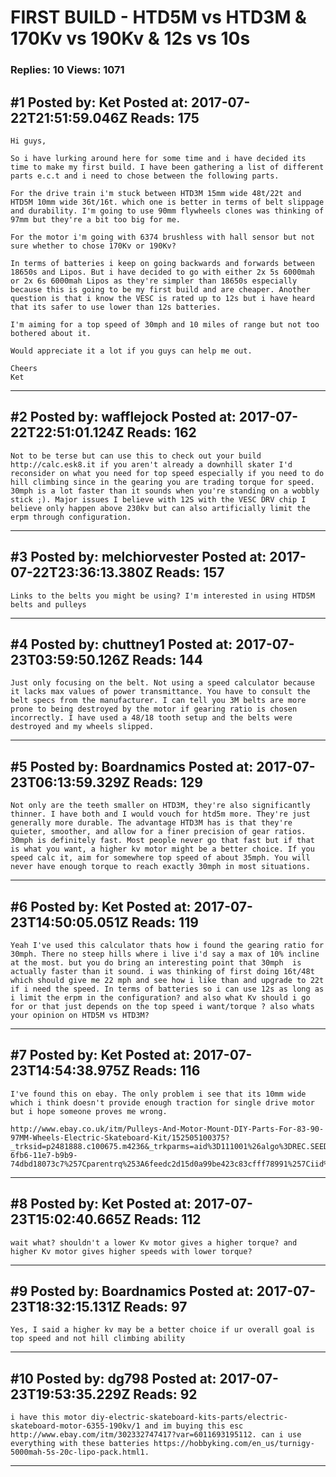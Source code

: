 # FIRST BUILD - HTD5M vs HTD3M &amp; 170Kv vs 190Kv &amp; 12s vs 10s

### Replies: 10 Views: 1071

## \#1 Posted by: Ket Posted at: 2017-07-22T21:51:59.046Z Reads: 175

```
Hi guys, 

So i have lurking around here for some time and i have decided its time to make my first build. I have been gathering a list of different parts e.c.t and i need to chose between the following parts. 

For the drive train i'm stuck between HTD3M 15mm wide 48t/22t and HTD5M 10mm wide 36t/16t. which one is better in terms of belt slippage and durability. I'm going to use 90mm flywheels clones was thinking of 97mm but they're a bit too big for me.

For the motor i'm going with 6374 brushless with hall sensor but not sure whether to chose 170Kv or 190Kv?

In terms of batteries i keep on going backwards and forwards between 18650s and Lipos. But i have decided to go with either 2x 5s 6000mah or 2x 6s 6000mah Lipos as they're simpler than 18650s especially because this is going to be my first build and are cheaper. Another question is that i know the VESC is rated up to 12s but i have heard that its safer to use lower than 12s batteries. 

I'm aiming for a top speed of 30mph and 10 miles of range but not too bothered about it.  

Would appreciate it a lot if you guys can help me out. 

Cheers 
Ket
```

---
## \#2 Posted by: wafflejock Posted at: 2017-07-22T22:51:01.124Z Reads: 162

```
Not to be terse but can use this to check out your build http://calc.esk8.it if you aren't already a downhill skater I'd reconsider on what you need for top speed especially if you need to do hill climbing since in the gearing you are trading torque for speed.  30mph is a lot faster than it sounds when you're standing on a wobbly stick ;). Major issues I believe with 12S with the VESC DRV chip I believe only happen above 230kv but can also artificially limit the erpm through configuration.
```

---
## \#3 Posted by: melchiorvester Posted at: 2017-07-22T23:36:13.380Z Reads: 157

```
Links to the belts you might be using? I'm interested in using HTD5M belts and pulleys
```

---
## \#4 Posted by: chuttney1 Posted at: 2017-07-23T03:59:50.126Z Reads: 144

```
Just only focusing on the belt. Not using a speed calculator because it lacks max values of power transmittance. You have to consult the belt specs from the manufacturer. I can tell you 3M belts are more prone to being destroyed by the motor if gearing ratio is chosen incorrectly. I have used a 48/18 tooth setup and the belts were destroyed and my wheels slipped.
```

---
## \#5 Posted by: Boardnamics Posted at: 2017-07-23T06:13:59.329Z Reads: 129

```
Not only are the teeth smaller on HTD3M, they're also significantly thinner. I have both and I would vouch for htd5m more. They're just generally more durable. The advantage HTD3M has is that they're quieter, smoother, and allow for a finer precision of gear ratios. 30mph is definitely fast. Most people never go that fast but if that is what you want, a higher kv motor might be a better choice. If you speed calc it, aim for somewhere top speed of about 35mph. You will never have enough torque to reach exactly 30mph in most situations.
```

---
## \#6 Posted by: Ket Posted at: 2017-07-23T14:50:05.051Z Reads: 119

```
Yeah I've used this calculator thats how i found the gearing ratio for 30mph. There no steep hills where i live i'd say a max of 10% incline at the most. but you do bring an interesting point that 30mph  is actually faster than it sound. i was thinking of first doing 16t/48t which should give me 22 mph and see how i like than and upgrade to 22t if i need the speed. In terms of batteries so i can use 12s as long as i limit the erpm in the configuration? and also what Kv should i go for or that just depends on the top speed i want/torque ? also whats your opinion on HTD5M vs HTD3M?
```

---
## \#7 Posted by: Ket Posted at: 2017-07-23T14:54:38.975Z Reads: 116

```
I've found this on ebay. The only problem i see that its 10mm wide which i think doesn't provide enough traction for single drive motor but i hope someone proves me wrong. 

http://www.ebay.co.uk/itm/Pulleys-And-Motor-Mount-DIY-Parts-For-83-90-97MM-Wheels-Electric-Skateboard-Kit/152505100375?_trksid=p2481888.c100675.m4236&_trkparms=aid%3D111001%26algo%3DREC.SEED%26ao%3D1%26asc%3D20160908105057%26meid%3D870e7ecc5cb4432193252f051c08eed5%26pid%3D100675%26rk%3D4%26rkt%3D15%26sd%3D161964844497&_trkparms=pageci%253A73a93781-6fb6-11e7-b9b9-74dbd18073c7%257Cparentrq%253A6feedc2d15d0a99be423c83cfff78991%257Ciid%253A1
```

---
## \#8 Posted by: Ket Posted at: 2017-07-23T15:02:40.665Z Reads: 112

```
wait what? shouldn't a lower Kv motor gives a higher torque? and higher Kv motor gives higher speeds with lower torque?
```

---
## \#9 Posted by: Boardnamics Posted at: 2017-07-23T18:32:15.131Z Reads: 97

```
Yes, I said a higher kv may be a better choice if ur overall goal is top speed and not hill climbing ability
```

---
## \#10 Posted by: dg798 Posted at: 2017-07-23T19:53:35.229Z Reads: 92

```
i have this motor diy-electric-skateboard-kits-parts/electric-skateboard-motor-6355-190kv/1 and im buying this esc http://www.ebay.com/itm/302332747417?var=6011693195112. can i use everything with these batteries https://hobbyking.com/en_us/turnigy-5000mah-5s-20c-lipo-pack.html1.
```

---
